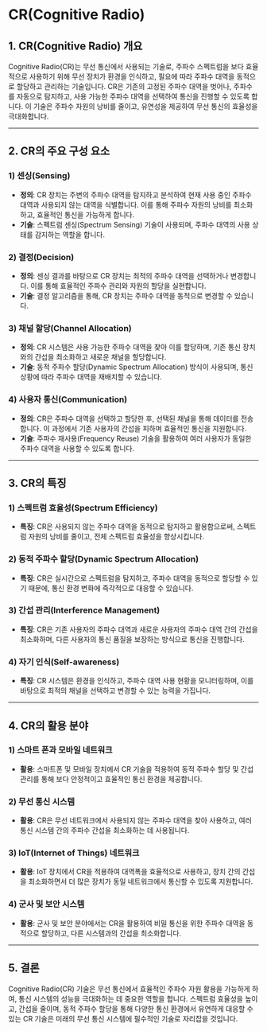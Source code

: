 # CR(Cognitive Radio)

## 1. CR(Cognitive Radio) 개요
Cognitive Radio(CR)는 무선 통신에서 사용되는 기술로, 주파수 스펙트럼을 보다 효율적으로 사용하기 위해 무선 장치가 환경을 인식하고, 필요에 따라 주파수 대역을 동적으로 할당하고 관리하는 기술입니다. CR은 기존의 고정된 주파수 대역을 벗어나, 주파수를 자동으로 탐지하고, 사용 가능한 주파수 대역을 선택하여 통신을 진행할 수 있도록 합니다. 이 기술은 주파수 자원의 낭비를 줄이고, 유연성을 제공하여 무선 통신의 효율성을 극대화합니다.

---

## 2. CR의 주요 구성 요소

### 1) 센싱(Sensing)
- **정의**: CR 장치는 주변의 주파수 대역을 탐지하고 분석하여 현재 사용 중인 주파수 대역과 사용되지 않는 대역을 식별합니다. 이를 통해 주파수 자원의 낭비를 최소화하고, 효율적인 통신을 가능하게 합니다.
- **기술**: 스펙트럼 센싱(Spectrum Sensing) 기술이 사용되며, 주파수 대역의 사용 상태를 감지하는 역할을 합니다.

### 2) 결정(Decision)
- **정의**: 센싱 결과를 바탕으로 CR 장치는 최적의 주파수 대역을 선택하거나 변경합니다. 이를 통해 효율적인 주파수 관리와 자원의 할당을 실현합니다.
- **기술**: 결정 알고리즘을 통해, CR 장치는 주파수 대역을 동적으로 변경할 수 있습니다.

### 3) 채널 할당(Channel Allocation)
- **정의**: CR 시스템은 사용 가능한 주파수 대역을 찾아 이를 할당하며, 기존 통신 장치와의 간섭을 최소화하고 새로운 채널을 할당합니다. 
- **기술**: 동적 주파수 할당(Dynamic Spectrum Allocation) 방식이 사용되며, 통신 상황에 따라 주파수 대역을 재배치할 수 있습니다.

### 4) 사용자 통신(Communication)
- **정의**: CR은 주파수 대역을 선택하고 할당한 후, 선택된 채널을 통해 데이터를 전송합니다. 이 과정에서 기존 사용자의 간섭을 피하며 효율적인 통신을 지원합니다.
- **기술**: 주파수 재사용(Frequency Reuse) 기술을 활용하여 여러 사용자가 동일한 주파수 대역을 사용할 수 있도록 합니다.

---

## 3. CR의 특징

### 1) 스펙트럼 효율성(Spectrum Efficiency)
- **특징**: CR은 사용되지 않는 주파수 대역을 동적으로 탐지하고 활용함으로써, 스펙트럼 자원의 낭비를 줄이고, 전체 스펙트럼 효율성을 향상시킵니다.

### 2) 동적 주파수 할당(Dynamic Spectrum Allocation)
- **특징**: CR은 실시간으로 스펙트럼을 탐지하고, 주파수 대역을 동적으로 할당할 수 있기 때문에, 통신 환경 변화에 즉각적으로 대응할 수 있습니다.

### 3) 간섭 관리(Interference Management)
- **특징**: CR은 기존 사용자의 주파수 대역과 새로운 사용자의 주파수 대역 간의 간섭을 최소화하며, 다른 사용자의 통신 품질을 보장하는 방식으로 통신을 진행합니다.

### 4) 자기 인식(Self-awareness)
- **특징**: CR 시스템은 환경을 인식하고, 주파수 대역 사용 현황을 모니터링하며, 이를 바탕으로 최적의 채널을 선택하고 변경할 수 있는 능력을 가집니다.

---

## 4. CR의 활용 분야

### 1) 스마트 폰과 모바일 네트워크
- **활용**: 스마트폰 및 모바일 장치에서 CR 기술을 적용하여 동적 주파수 할당 및 간섭 관리를 통해 보다 안정적이고 효율적인 통신 환경을 제공합니다.

### 2) 무선 통신 시스템
- **활용**: CR은 무선 네트워크에서 사용되지 않는 주파수 대역을 찾아 사용하고, 여러 통신 시스템 간의 주파수 간섭을 최소화하는 데 사용됩니다.

### 3) IoT(Internet of Things) 네트워크
- **활용**: IoT 장치에서 CR을 적용하여 대역폭을 효율적으로 사용하고, 장치 간의 간섭을 최소화하면서 더 많은 장치가 동일 네트워크에서 통신할 수 있도록 지원합니다.

### 4) 군사 및 보안 시스템
- **활용**: 군사 및 보안 분야에서는 CR을 활용하여 비밀 통신을 위한 주파수 대역을 동적으로 할당하고, 다른 시스템과의 간섭을 최소화합니다.

---

## 5. 결론
Cognitive Radio(CR) 기술은 무선 통신에서 효율적인 주파수 자원 활용을 가능하게 하여, 통신 시스템의 성능을 극대화하는 데 중요한 역할을 합니다. 스펙트럼 효율성을 높이고, 간섭을 줄이며, 동적 주파수 할당을 통해 다양한 통신 환경에서 유연하게 대응할 수 있는 CR 기술은 미래의 무선 통신 시스템에 필수적인 기술로 자리잡을 것입니다.
